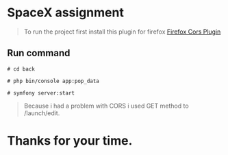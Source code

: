 # SpaceX assignment

> To run the project first install this plugin for firefox [Firefox Cors Plugin](https://addons.mozilla.org/en-US/firefox/addon/access-control-allow-origin/)

## Run command

`# cd back `

`# php bin/console app:pop_data `

`# symfony server:start `


> Because i had a problem with CORS i used GET method to /launch/edit. 


# Thanks for your time.
